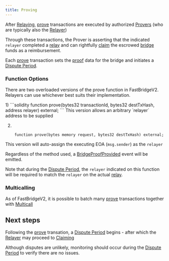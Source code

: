 ```yaml
---
title: Proving
---
```


<!-- Reference Links -->
[bridge]: https://vercel-rfq-docs.vercel.app/contracts/interfaces/IFastBridgeV2.sol/interface.IFastBridgeV2.html#bridge
[relay]: https://vercel-rfq-docs.vercel.app/contracts/interfaces/IFastBridgeV2.sol/interface.IFastBridgeV2.html#relay
[prove]: https://vercel-rfq-docs.vercel.app/contracts/interfaces/IFastBridgeV2.sol/interface.IFastBridgeV2.html#prove
[dispute]: https://vercel-rfq-docs.vercel.app/contracts/interfaces/IFastBridge.sol/interface.IFastBridge.html#dispute
[claim]: https://vercel-rfq-docs.vercel.app/contracts/interfaces/IFastBridgeV2.sol/interface.IFastBridgeV2.html#claim
[cancel]: https://vercel-rfq-docs.vercel.app/contracts/interfaces/IFastBridgeV2.sol/interface.IFastBridgeV2.html#cancel
[proof]: https://vercel-rfq-docs.vercel.app/contracts/interfaces/IFastBridgeV2.sol/interface.IFastBridgeV2.html#bridgetxdetails
[BridgeRequested]: https://vercel-rfq-docs.vercel.app/contracts/interfaces/IFastBridge.sol/interface.IFastBridge.html#bridgerequested
[BridgeTransactionV2]: https://vercel-rfq-docs.vercel.app/contracts/interfaces/IFastBridgeV2.sol/interface.IFastBridgeV2.html#bridgetransactionv2
[BridgeRelayed]: https://vercel-rfq-docs.vercel.app/contracts/interfaces/IFastBridge.sol/interface.IFastBridge.html#bridgerelayed
[BridgeProofProvided]: https://vercel-rfq-docs.vercel.app/contracts/interfaces/IFastBridge.sol/interface.IFastBridge.html#bridgeproofprovided
[Cancel Delay]: https://vercel-rfq-docs.vercel.app/contracts/FastBridgeV2.sol/contract.FastBridgeV2.html#refund_delay
[Multicall]: https://vercel-rfq-docs.vercel.app/contracts/utils/MulticallTarget.sol/abstract.MulticallTarget.html

[Quoter API]: /docs/Routers/RFQ/Quoter%20API/
[Dispute Period]: /docs/RFQ/Security/#dispute-period
[Relaying]: /docs/RFQ/Relaying
[Proving]: /docs/RFQ/Proving
[Claiming]: /docs/RFQ/Claiming

[User]: /docs/RFQ/#entities
[Quoter]: /docs/RFQ/#entities
[Prover]: /docs/RFQ/#entities
[Relayer]: /docs/RFQ/#entities
[Guard]: /docs/RFQ/#entities
[Canceler]: /docs/RFQ/#entities

After [Relaying], [prove] transactions are executed by authorized [Provers](Prover) (who are typically also the [Relayer])

Through these transactions, the Prover is asserting that the indicated `relayer` completed a [relay] and can rightfully [claim] the escrowed [bridge] funds as a reimbursement.

Each [prove] transaction sets the [proof] data for the bridge and initiates a [Dispute Period].

### Function Options

There are two overloaded versions of the prove function in FastBridgeV2. Relayers can use whichever best suits their implementation.

<div style={{ marginLeft: '20px' }}>
1)
```solidity
    function prove(bytes32 transactionId, bytes32 destTxHash, address relayer) external;
```
This version allows an arbitrary `relayer` address to be supplied

2)
```solidity
    function prove(bytes memory request, bytes32 destTxHash) external;
```
This version will auto-assign the executing EOA (`msg.sender`) as the `relayer`
</div>

Regardless of the method used, a [BridgeProofProvided](https://vercel-rfq-docs.vercel.app/contracts/interfaces/IFastBridge.sol/interface.IFastBridge.html#bridgeproofprovided) event will be emitted.

Note that during the [Dispute Period], the `relayer` indicated on this function will be required to match the `relayer` on the actual [relay].

### Multicalling

As of FastBridgeV2, it is possible to batch many [prove] transactions together with [Multicall]


## Next steps

Following the [prove] transation, a [Dispute Period] begins - after which the [Relayer] may proceed to [Claiming]

Although disputes are unlikely, monitoring should occur during the [Dispute Period] to verify there are no issues.

